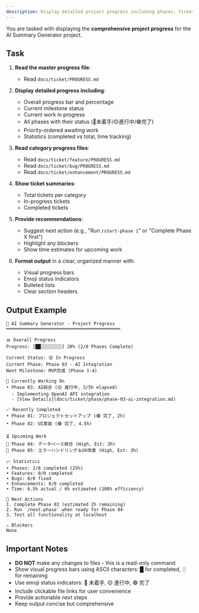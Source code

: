 ```yaml
---
description: Display detailed project progress including phases, tickets, and statistics
---
```


You are tasked with displaying the **comprehensive project progress** for the AI Summary Generator project.

## Task

1. **Read the master progress file**:
   - Read `docs/ticket/PROGRESS.md`

2. **Display detailed progress including**:
   - Overall progress bar and percentage
   - Current milestone status
   - Current work in progress
   - All phases with their status (🔴未着手/🟡進行中/🟢完了)
   - Priority-ordered awaiting work
   - Statistics (completed vs total, time tracking)

3. **Read category progress files**:
   - Read `docs/ticket/feature/PROGRESS.md`
   - Read `docs/ticket/bug/PROGRESS.md`
   - Read `docs/ticket/enhancement/PROGRESS.md`

4. **Show ticket summaries**:
   - Total tickets per category
   - In-progress tickets
   - Completed tickets

5. **Provide recommendations**:
   - Suggest next action (e.g., "Run `/start-phase 1`" or "Complete Phase X first")
   - Highlight any blockers
   - Show time estimates for upcoming work

6. **Format output** in a clear, organized manner with:
   - Visual progress bars
   - Emoji status indicators
   - Bulleted lists
   - Clear section headers

## Output Example

```
🚀 AI Summary Generator - Project Progress
═══════════════════════════════════════════

📊 Overall Progress
Progress: [██░░░░░░░░] 20% (2/8 Phases Complete)

Current Status: 🟡 In Progress
Current Phase: Phase 03 - AI Integration
Next Milestone: MVP完成 (Phase 1-4)

🔄 Currently Working On
• Phase 03: AI統合 (🟡 進行中, 3/5h elapsed)
  - Implementing OpenAI API integration
  - [View Details](docs/ticket/phase/phase-03-ai-integration.md)

✅ Recently Completed
• Phase 01: プロジェクトセットアップ (🟢 完了, 2h)
• Phase 02: UI実装 (🟢 完了, 4.5h)

⏳ Upcoming Work
🔴 Phase 04: データベース統合 (High, Est: 3h)
🔴 Phase 05: エラーハンドリング＆UX改善 (High, Est: 3h)

📈 Statistics
• Phases: 2/8 completed (25%)
• Features: 0/0 completed
• Bugs: 0/0 fixed
• Enhancements: 0/0 completed
• Time: 6.5h actual / 6h estimated (108% efficiency)

🎯 Next Actions
1. Complete Phase 03 (estimated 2h remaining)
2. Run `/next-phase` when ready for Phase 04
3. Test all functionality at localhost

⚠️ Blockers
None
```

## Important Notes

- **DO NOT** make any changes to files - this is a read-only command
- Show visual progress bars using ASCII characters: █ for completed, ░ for remaining
- Use emoji status indicators: 🔴 未着手, 🟡 進行中, 🟢 完了
- Include clickable file links for user convenience
- Provide actionable next steps
- Keep output concise but comprehensive
